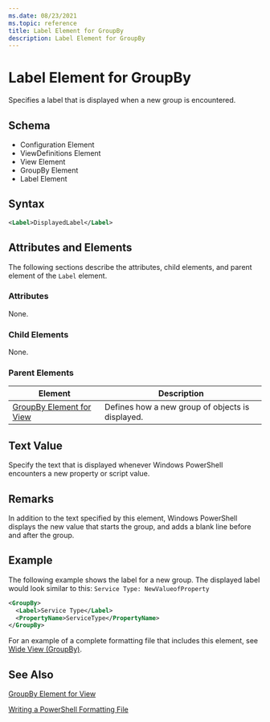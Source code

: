 ```yaml
---
ms.date: 08/23/2021
ms.topic: reference
title: Label Element for GroupBy
description: Label Element for GroupBy
---
```

# Label Element for GroupBy

Specifies a label that is displayed when a new group is encountered.

## Schema

- Configuration Element
- ViewDefinitions Element
- View Element
- GroupBy Element
- Label Element

## Syntax

```xml
<Label>DisplayedLabel</Label>
```

## Attributes and Elements

The following sections describe the attributes, child elements, and parent element of the `Label`
element.

### Attributes

None.

### Child Elements

None.

### Parent Elements

|Element|Description|
|-------------|-----------------|
|[GroupBy Element for View](./groupby-element-for-view-format.md)|Defines how a new group of objects is displayed.|

## Text Value

Specify the text that is displayed whenever Windows PowerShell encounters a new property or script
value.

## Remarks

In addition to the text specified by this element, Windows PowerShell displays the new value that
starts the group, and adds a blank line before and after the group.

## Example

The following example shows the label for a new group. The displayed label would look similar to
this: `Service Type: NewValueofProperty`

```xml
<GroupBy>
  <Label>Service Type</Label>
  <PropertyName>ServiceType</PropertyName>
</GroupBy>

```

For an example of a complete formatting file that includes this element, see [Wide View (GroupBy)](./wide-view-groupby.md).

## See Also

[GroupBy Element for View](./groupby-element-for-view-format.md)

[Writing a PowerShell Formatting File](./writing-a-powershell-formatting-file.md)
